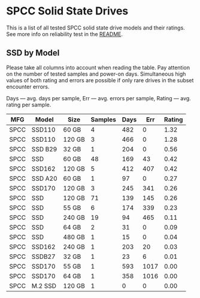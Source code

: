 SPCC Solid State Drives
=======================

This is a list of all tested SPCC solid state drive models and their ratings. See
more info on reliability test in the [README](https://github.com/linuxhw/SMART).

SSD by Model
------------

Please take all columns into account when reading the table. Pay attention on the
number of tested samples and power-on days. Simultaneous high values of both rating
and errors are possible if only rare drives in the subset encounter errors.

Days   — avg. days per sample,
Err    — avg. errors per sample,
Rating — avg. rating per sample.

| MFG       | Model              | Size   | Samples | Days  | Err   | Rating |
|-----------|--------------------|--------|---------|-------|-------|--------|
| SPCC      | SSD110             | 60 GB  | 4       | 482   | 0     | 1.32   |
| SPCC      | SSD110             | 120 GB | 3       | 466   | 0     | 1.28   |
| SPCC      | SSD B29            | 32 GB  | 1       | 204   | 0     | 0.56   |
| SPCC      | SSD                | 60 GB  | 48      | 169   | 43    | 0.42   |
| SPCC      | SSD162             | 120 GB | 5       | 412   | 407   | 0.42   |
| SPCC      | SSD A20            | 60 GB  | 1       | 97    | 0     | 0.27   |
| SPCC      | SSD170             | 120 GB | 3       | 245   | 341   | 0.26   |
| SPCC      | SSD                | 120 GB | 71      | 139   | 145   | 0.26   |
| SPCC      | SSD                | 55 GB  | 6       | 174   | 339   | 0.23   |
| SPCC      | SSD                | 240 GB | 19      | 94    | 465   | 0.11   |
| SPCC      | SSD                | 64 GB  | 2       | 31    | 0     | 0.09   |
| SPCC      | SSD                | 480 GB | 1       | 15    | 0     | 0.04   |
| SPCC      | SSD162             | 240 GB | 1       | 203   | 20    | 0.03   |
| SPCC      | SSDB27             | 32 GB  | 1       | 23    | 6     | 0.01   |
| SPCC      | SSD170             | 55 GB  | 1       | 593   | 1017  | 0.00   |
| SPCC      | SSD170             | 64 GB  | 1       | 358   | 1016  | 0.00   |
| SPCC      | M.2 SSD            | 120 GB | 1       | 0     | 0     | 0.00   |

